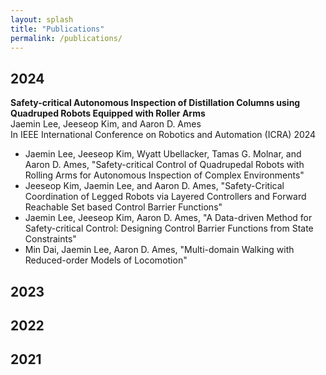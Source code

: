 ```yaml
---
layout: splash
title: "Publications"
permalink: /publications/
---
```

## 2024
<p>
  <b>Safety-critical Autonomous Inspection of Distillation Columns using Quadruped Robots Equipped with Roller Arms</b> <br>
  Jaemin Lee, Jeeseop Kim, and Aaron D. Ames <br>
  In IEEE International Conference on Robotics and Automation (ICRA) 2024
</p>

- Jaemin Lee, Jeeseop Kim, Wyatt Ubellacker, Tamas G. Molnar, and Aaron D. Ames, "Safety-critical Control of Quadrupedal Robots with Rolling Arms for Autonomous Inspection of Complex Environments"
- Jeeseop Kim, Jaemin Lee, and Aaron D. Ames, "Safety-Critical Coordination of Legged Robots via Layered Controllers   and Forward Reachable Set based Control Barrier Functions"
- Jaemin Lee, Jeeseop Kim, Aaron D. Ames, "A Data-driven Method for Safety-critical Control: Designing Control Barrier Functions from State Constraints"
- Min Dai, Jaemin Lee, Aaron D. Ames, "Multi-domain Walking with Reduced-order Models of Locomotion"

## 2023

## 2022

## 2021
